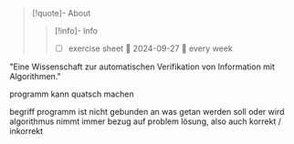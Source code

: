 
> [!quote]- About
> 
> > [!info]- Info
> > - [ ] exercise sheet 📅 2024-09-27 🔁 every week 
>  
> 


"Eine Wissenschaft zur automatischen Verifikation von Information mit Algorithmen."



programm kann quatsch machen


begriff programm ist nicht gebunden an was getan werden soll oder wird
algorithmus nimmt immer bezug auf problem lösung, also auch korrekt / inkorrekt

